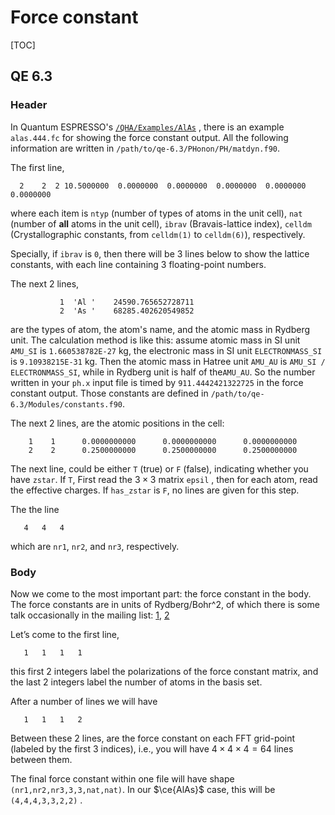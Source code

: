 # Force constant

[TOC]

## QE 6.3

### Header

In Quantum ESPRESSO's
[`/QHA/Examples/AlAs`](https://github.com/QEF/q-e/blob/7d5cebcf1250114756b88c6064ebe82e6f8fd835/QHA/Examples/AlAs/alas444.fc)
, there is an example `alas.444.fc` for showing the force constant output. All
the following information are written in `/path/to/qe-6.3/PHonon/PH/matdyn.f90`.

The first line,

```
  2    2  2 10.5000000  0.0000000  0.0000000  0.0000000  0.0000000  0.0000000
```

where each item is `ntyp` (number of types of atoms in the unit cell), `nat`
(number of **all** atoms in the unit cell), `ibrav` (Bravais-lattice index),
`celldm` (Crystallographic constants, from `celldm(1)` to `celldm(6)`),
respectively.

Specially, if `ibrav` is `0`, then there will be 3 lines below to show the
lattice constants, with each line containing 3 floating-point numbers.

The next 2 lines,

```
           1  'Al '    24590.765652728711
           2  'As '    68285.402620549852
```

are the types of atom, the atom's name, and the atomic mass in Rydberg unit. The
calculation method is like this: assume atomic mass in SI unit `AMU_SI` is
`1.660538782E-27` kg, the electronic mass in SI unit `ELECTRONMASS_SI` is
`9.10938215E-31` kg. Then the atomic mass in Hatree unit `AMU_AU` is
`AMU_SI / ELECTRONMASS_SI`, while in Rydberg unit is half of the`AMU_AU`. So the
number written in your `ph.x` input file is timed by `911.4442421322725` in the
force constant output. Those constants are defined in
`/path/to/qe-6.3/Modules/constants.f90`.

The next 2 lines, are the atomic positions in the cell:

```
    1    1      0.0000000000      0.0000000000      0.0000000000
    2    2      0.2500000000      0.2500000000      0.2500000000
```

The next line, could be either `T` (true) or `F` (false), indicating whether you
have `zstar`. If `T`, First read the $3\times 3$ matrix `epsil` , then for each
atom, read the effective charges. If `has_zstar` is `F`, no lines are given for
this step.

The the line

```
   4   4   4
```

which are `nr1`, `nr2`, and `nr3`, respectively.

### Body

Now we come to the most important part: the force constant in the body. The
force constants are in units of Rydberg/Bohr^2, of which there is some talk
occasionally in the mailing list:
[1](https://lists.quantum-espresso.org/pipermail/users/2009-July/013307.html),
[2](http://www.democritos.it/pipermail/pw_forum/2009-December/015455.html)

Let’s come to the first line,

```
   1   1   1   1
```

this first 2 integers label the polarizations of the force constant matrix, and
the last 2 integers label the number of atoms in the basis set.

After a number of lines we will have

```
   1   1   1   2
```

Between these 2 lines, are the force constant on each FFT grid-point (labeled by
the first 3 indices), i.e., you will have $4\times 4\times 4 = 64$ lines between
them.

The final force constant within one file will have shape
`(nr1,nr2,nr3,3,3,nat,nat)`. In our $\ce{AlAs}$ case, this will be
`(4,4,4,3,3,2,2)` .
